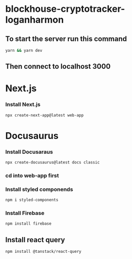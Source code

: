 # blockhouse-cryptotracker-loganharmon
## To start the server run this command
```sh
yarn && yarn dev
```
## Then connect to localhost 3000

# Next.js
### Install Next.js

```sh
npx create-next-app@latest web-app
```


# Docusaurus
### Install Docusaraus

```sh
npx create-docusaurus@latest docs classic
```
### cd into web-app first
### Install styled componends
```sh
npm i styled-components
```

### Install Firebase
```sh
npm install firebase
```

## Install react query
```sh
npm install @tanstack/react-query
```